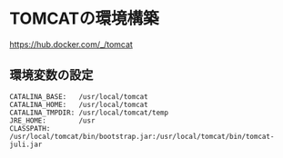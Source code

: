 # TOMCATの環境構築
https://hub.docker.com/_/tomcat
## 環境変数の設定
    CATALINA_BASE:   /usr/local/tomcat
    CATALINA_HOME:   /usr/local/tomcat
    CATALINA_TMPDIR: /usr/local/tomcat/temp
    JRE_HOME:        /usr
    CLASSPATH:       /usr/local/tomcat/bin/bootstrap.jar:/usr/local/tomcat/bin/tomcat-juli.jar